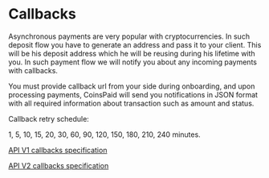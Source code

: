 # Callbacks

Asynchronous payments are very popular with cryptocurrencies. In such deposit flow you have to generate an address and pass it to your client. This will be his deposit address which he will be reusing during his lifetime with you. In such payment flow we will notify you about any incoming payments with callbacks.

You must provide callback url from your side during onboarding, and upon processing payments, CoinsPaid will send you notifications in JSON format with all required information about transaction such as amount and status.

Callback retry schedule:  
  
1, 5, 10, 15, 20, 30, 60, 90, 120, 150, 180, 210, 240 minutes.

[API V1 callbacks specification](v1.md#callbacks)

[API V2 callbacks specification](v2.md#callbacks)

